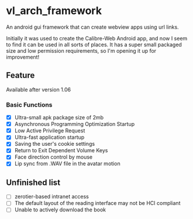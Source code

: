  vl_arch_framework  
================================================

An android gui framework that can create webview apps using url links.

Initially it was used to create the Calibre-Web Android app, and now I seem to find it can be used in all sorts of places. It has a super small packaged size and low permission requirements, so I'm opening it up for improvement!

Feature
--------------------
Available after version 1.06

### Basic Functions
  - [x] Ultra-small apk package size of 2mb
  - [x] Asynchronous Programming Optimization Startup
  - [x] Low Active Privilege Request
  - [x] Ultra-fast application startup
  - [x] Saving the user's cookie settings
  - [x] Return to Exit Dependent Volume Keys
  - [x] Face direction control by mouse
  - [x] Lip sync from .WAV file in the avatar motion

Unfinished list
--------------------
 - [ ] zerotier-based intranet access
 - [ ] The default layout of the reading interface may not be HCI compliant
 - [ ] Unable to actively download the book
